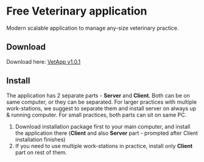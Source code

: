 # Free Veterinary application
Modern scalable application to manage any-size veterinary practice.

## Download
Download here: [VetApp v1.0.1](https://github.com/zelarg/vetapp-public/releases/download/v1.0.0/vetapp-client.exe)

## Install
The application has 2 separate parts - **Server** and **Client**. Both can be on same computer, or they can be separated. For larger practices with multiple work-stations, we suggest to separate them and install server on always up & running computer. For small practices, both parts can sit on same PC.

1. Download installation package first to your main computer, and install the application there (**Client** and also **Server** part - prompted after Client installation finishes)
2. If you need to use multiple work-stations in practice, install only **Client** part on rest of them.
